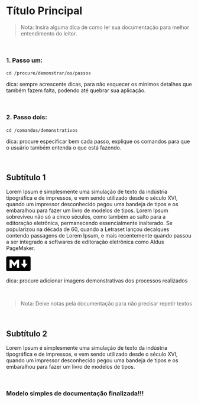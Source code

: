 # Título Principal

> Nota: Insira alguma dica de como ler sua documentação para melhor entendimento do leitor.


&nbsp;
### 1. Passo um:
~~~ shell
cd /procure/demonstrar/os/passos
~~~

dica: sempre acrescente dicas, para não esquecer os minimos detalhes que também
fazem falta, podendo até quebrar sua aplicação.


&nbsp;
### 2. Passo dois:
~~~ shell
cd /comandos/demonstrativos
~~~ 

dica: procure especificar bem cada passo, explique os comandos para que o usuário também
entenda o que está fazendo.


&nbsp;
## Subtítulo 1

Lorem Ipsum é simplesmente uma simulação de texto da indústria tipográfica e de impressos, e vem sendo utilizado desde o século XVI, quando um impressor desconhecido pegou uma bandeja de tipos e os embaralhou para fazer um livro de modelos de tipos. Lorem Ipsum sobreviveu não só a cinco séculos, como também ao salto para a editoração eletrônica, permanecendo essencialmente inalterado. Se popularizou na década de 60, quando a Letraset lançou decalques contendo passagens de Lorem Ipsum, e mais recentemente quando passou a ser integrado a softwares de editoração eletrônica como Aldus PageMaker.

![Procure colocar imagens](img/markdown.png)

dica: procure adicionar imagens demonstrativas dos processos realizados


&nbsp;
> Nota: Deixe notas pela documentação para não precisar repetir textos


&nbsp;
## Subtítulo 2

Lorem Ipsum é simplesmente uma simulação de texto da indústria tipográfica e de impressos, e vem sendo utilizado desde o século XVI, quando um impressor desconhecido pegou uma bandeja de tipos e os embaralhou para fazer um livro de modelos de tipos.


&nbsp;
### Modelo simples de documentação finalizada!!!
